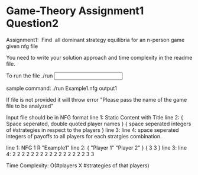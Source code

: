 # Game-Theory Assignment1 Question2
Assignment1: ​ Find​ ​ all dominant strategy equilibria for an n-person game given nfg file 
<!-- (The problem statement has been updated) -->

You need to write your solution approach and time complexity in the readme file.

To run the file
./run <input file> <output file>

sample command:
./run Example1.nfg output1

If file is not provided it will throw error "Please pass the name of the game file to be analyzed"

Input file should be in NFG format
line 1:		Static Content with Title
line 2:		{ Space seperated, double quoted player names } { space seperated integers of #strategies in respect to the players }
line 3:
line 4:		space seperated integers of payoffs to all players for each stratgies combination.


line 1:		NFG 1 R "Example1"
line 2:		{ "Player 1" "Player 2" } { 3 3 }
line 3:
line 4:		2 2 2 2 2 2 2 2 2 2 2 2 2 2 2 2 3 3

Time Complexity:
O(#players X #strategies of that players)
